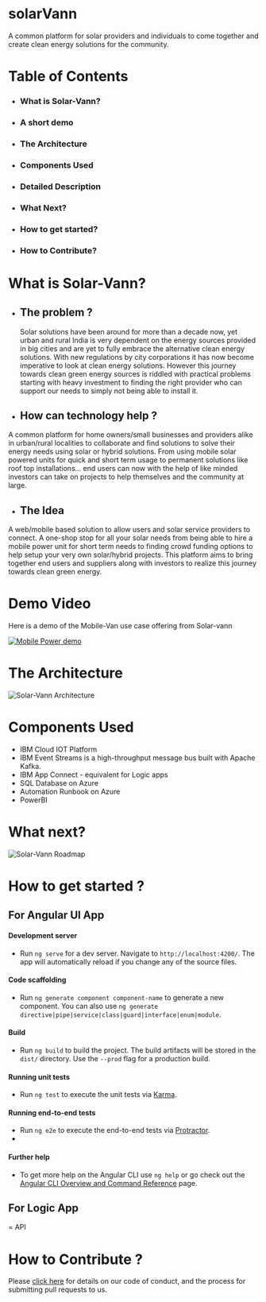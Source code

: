 # solarVann
A common platform for solar providers and individuals to come together and create clean energy solutions for the community.

# Table of Contents
 - ### What is Solar-Vann?
 - ### A short demo
 - ### The Architecture
 - ### Components Used
 - ### Detailed Description
 - ### What Next?
 - ### How to get started?
 - ### How to Contribute?

# What is Solar-Vann?
   - ## The problem ?
     Solar solutions have been around for more than a decade now, yet urban and rural India is very dependent on the energy sources provided in big cities and are yet to fully embrace the alternative clean energy solutions. With new regulations by city corporations it has now become imperative to look at clean energy solutions. However this journey towards clean green energy sources is riddled with practical problems starting with heavy investment to finding the right provider who can support our needs to simply not being able to install it.
   
   - ## How can technology help ?
   A common platform for home owners/small businesses and providers alike in urban/rural localities to collaborate and find solutions to solve their energy needs using solar or hybrid solutions. From using mobile solar powered units for quick and short term usage to permanent solutions like roof top installations... end users can now with the help of like minded investors can take on projects to help themselves and the community at large.
   
   - ## The Idea
   A web/mobile based solution to allow users and solar service providers to connect. A one-shop stop for all your solar needs from being able to hire a mobile power unit for short term needs to finding crowd funding options to help setup your very own solar/hybrid projects. This platform aims to bring together end users and suppliers along with investors to realize this journey towards clean green energy.
   
# Demo Video
Here is a demo of the Mobile-Van use case offering from Solar-vann

[![Mobile Power demo](./video-snapshot.png)](https://youtu.be/OXWfdn0eLJI)

# The Architecture

![Solar-Vann Architecture](./architecture.gif)

# Components Used
- IBM Cloud IOT Platform
- IBM Event Streams is a high-throughput message bus built with Apache Kafka.
- IBM App Connect - equivalent for Logic apps
- SQL Database on Azure
- Automation Runbook on Azure
- PowerBI 

# What next?

![Solar-Vann Roadmap](./roadmap.png)

# How to get started ?
 ## For Angular UI App
  #### Development server
  - Run `ng serve` for a dev server. Navigate to `http://localhost:4200/`. The app will automatically reload if you change any of the source files.

  #### Code scaffolding
  - Run `ng generate component component-name` to generate a new component. You can also use `ng generate directive|pipe|service|class|guard|interface|enum|module`.
  
  #### Build
  - Run `ng build` to build the project. The build artifacts will be stored in the `dist/` directory. Use the `--prod` flag for a production build.

  #### Running unit tests
  - Run `ng test` to execute the unit tests via [Karma](https://karma-runner.github.io).

  #### Running end-to-end tests
  - Run `ng e2e` to execute the end-to-end tests via [Protractor](http://www.protractortest.org/).
  - 
 
  #### Further help
  - To get more help on the Angular CLI use `ng help` or go check out the [Angular CLI Overview and Command Reference](https://angular.io/cli) page.

 ## For Logic App
= API

# How to Contribute ? 
Please [click here](./contributing.md) for details on our code of conduct, and the process for submitting pull requests to us. 
